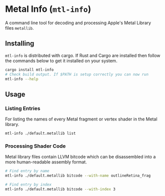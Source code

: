 # Metal Info (`mtl-info`)
A command line tool for decoding and processing Apple's Metal Library files `metallib`.

## Installing
`mtl-info` is distributed with cargo. If Rust and Cargo are installed then follow the commands below to get it installed on your system.

```bash
cargo install mtl-info
# Check build output. If $PATH is setup correctly you can now run
mtl-info --help
```

## Usage
### Listing Entries
For listing the names of every Metal fragment or vertex shader in the Metal library.

```bash
mtl-info ./default.metallib list
```

### Processing Shader Code
Metal library files contain LLVM bitcode which can be disassembled into a more human-readable assembly format.

```bash
# Find entry by name
mtl-info ./default.metallib bitcode --with-name outlineRetina_frag

# Find entry by index
mtl-info ./default.metallib bitcode --with-index 3
```
